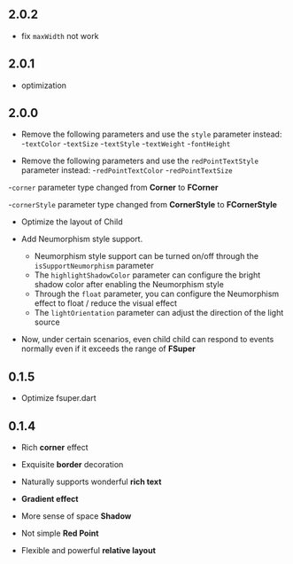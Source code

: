 ## 2.0.2

- fix `maxWidth` not work

## 2.0.1

- optimization

## 2.0.0

- Remove the following parameters and use the `style` parameter instead:
    -`textColor`
    -`textSize`
    -`textStyle`
    -`textWeight`
    -`fontHeight`

- Remove the following parameters and use the `redPointTextStyle` parameter instead:
    -`redPointTextColor`
    -`redPointTextSize`

-`corner` parameter type changed from **Corner** to **FCorner**

-`cornerStyle` parameter type changed from **CornerStyle** to **FCornerStyle**

- Optimize the layout of Child

- Add Neumorphism style support.
    - Neumorphism style support can be turned on/off through the `isSupportNeumorphism` parameter
    - The `highlightShadowColor` parameter can configure the bright shadow color after enabling the Neumorphism style  
    - Through the `float` parameter, you can configure the Neumorphism effect to float / reduce the visual effect
    - The `lightOrientation` parameter can adjust the direction of the light source

- Now, under certain scenarios, even child child can respond to events normally even if it exceeds the range of **FSuper**

## 0.1.5

- Optimize fsuper.dart

## 0.1.4

- Rich **corner** effect

- Exquisite **border** decoration

- Naturally supports wonderful **rich text**

- **Gradient effect**

- More sense of space **Shadow**

- Not simple **Red Point**

- Flexible and powerful **relative layout**

